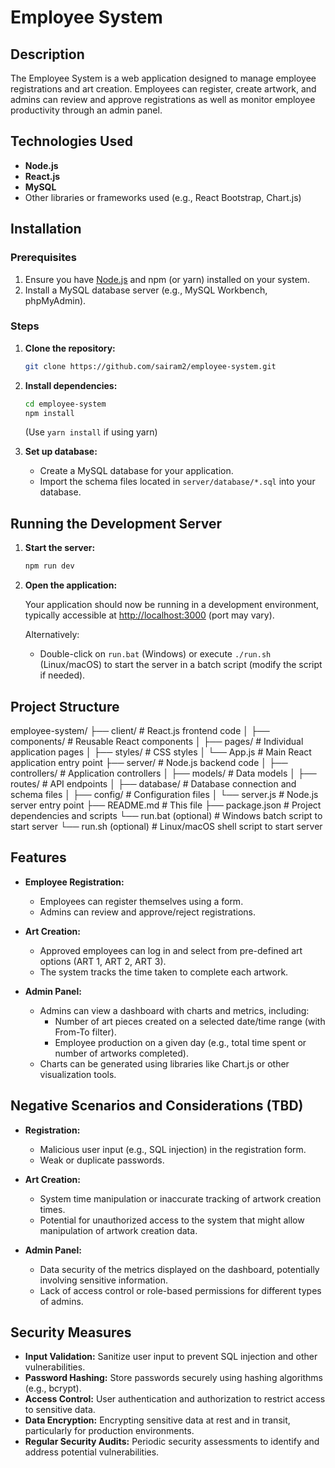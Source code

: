 # Employee System

## Description

The Employee System is a web application designed to manage employee registrations and art creation. Employees can register, create artwork, and admins can review and approve registrations as well as monitor employee productivity through an admin panel.

## Technologies Used

- **Node.js**
- **React.js**
- **MySQL**
- Other libraries or frameworks used (e.g., React Bootstrap, Chart.js)

## Installation

### Prerequisites

1. Ensure you have [Node.js](https://nodejs.org/) and npm (or yarn) installed on your system.
2. Install a MySQL database server (e.g., MySQL Workbench, phpMyAdmin).

### Steps

1. **Clone the repository:**

    ```bash
    git clone https://github.com/sairam2/employee-system.git
    ```

2. **Install dependencies:**

    ```bash
    cd employee-system
    npm install
    ```

    (Use `yarn install` if using yarn)

3. **Set up database:**

    - Create a MySQL database for your application.
    - Import the schema files located in `server/database/*.sql` into your database.

## Running the Development Server

1. **Start the server:**

    ```bash
    npm run dev
    ```

2. **Open the application:**

    Your application should now be running in a development environment, typically accessible at [http://localhost:3000](http://localhost:3000) (port may vary).

    Alternatively:
    - Double-click on `run.bat` (Windows) or execute `./run.sh` (Linux/macOS) to start the server in a batch script (modify the script if needed).

## Project Structure

employee-system/
├── client/ # React.js frontend code
│ ├── components/ # Reusable React components
│ ├── pages/ # Individual application pages
│ ├── styles/ # CSS styles
│ └── App.js # Main React application entry point
├── server/ # Node.js backend code
│ ├── controllers/ # Application controllers
│ ├── models/ # Data models
│ ├── routes/ # API endpoints
│ ├── database/ # Database connection and schema files
│ ├── config/ # Configuration files
│ └── server.js # Node.js server entry point
├── README.md # This file
├── package.json # Project dependencies and scripts
└── run.bat (optional) # Windows batch script to start server
└── run.sh (optional) # Linux/macOS shell script to start server


## Features

- **Employee Registration:**
  - Employees can register themselves using a form.
  - Admins can review and approve/reject registrations.

- **Art Creation:**
  - Approved employees can log in and select from pre-defined art options (ART 1, ART 2, ART 3).
  - The system tracks the time taken to complete each artwork.

- **Admin Panel:**
  - Admins can view a dashboard with charts and metrics, including:
    - Number of art pieces created on a selected date/time range (with From-To filter).
    - Employee production on a given day (e.g., total time spent or number of artworks completed).
  - Charts can be generated using libraries like Chart.js or other visualization tools.

## Negative Scenarios and Considerations (TBD)

- **Registration:**
  - Malicious user input (e.g., SQL injection) in the registration form.
  - Weak or duplicate passwords.

- **Art Creation:**
  - System time manipulation or inaccurate tracking of artwork creation times.
  - Potential for unauthorized access to the system that might allow manipulation of artwork creation data.

- **Admin Panel:**
  - Data security of the metrics displayed on the dashboard, potentially involving sensitive information.
  - Lack of access control or role-based permissions for different types of admins.

## Security Measures

- **Input Validation:** Sanitize user input to prevent SQL injection and other vulnerabilities.
- **Password Hashing:** Store passwords securely using hashing algorithms (e.g., bcrypt).
- **Access Control:** User authentication and authorization to restrict access to sensitive data.
- **Data Encryption:** Encrypting sensitive data at rest and in transit, particularly for production environments.
- **Regular Security Audits:** Periodic security assessments to identify and address potential vulnerabilities.

